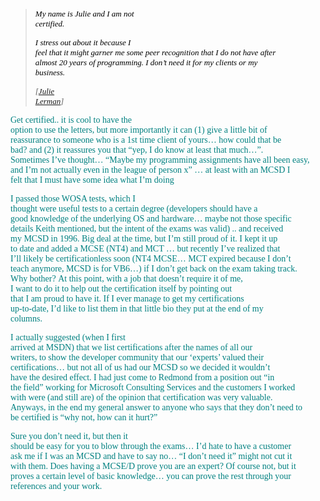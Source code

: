 <blockquote dir="ltr" style="MARGIN-RIGHT: 0px">
  <p>
    <font face="Verdana" color="black" size="2"><em>My name is Julie and I am not<br /> certified.</em></font>
  </p>
  
  <p>
    <font face="Verdana" color="black" size="2"><em>I stress out about it because I<br /> feel that it might garner me some peer recognition that I do not have after<br /> almost 20 years of programming. I don&#8217;t need it for my clients or my<br /> business.</em></font>
  </p>
  
  <p>
    <em><font face="Verdana" size="2">[<a href="http://dotnetweblogs.com/JLerman/posts/4964.aspx" class="broken_link">Julie<br /> Lerman</a>]</font></em>
  </p>
</blockquote>

<font face="Trebuchet MS" color="teal">Get certified.. it is cool to have the<br /> option to use the letters, but more importantly it can (1) give a little bit of<br /> reassurance to someone who is a 1st time client of yours&#8230; how could that be<br /> bad? and (2) it reassures you that &#8220;yep, I do know at least that much&#8230;&#8221;.<br /> Sometimes I&#8217;ve thought&#8230; &#8220;Maybe my programming assignments have all been easy,<br /> and I&#8217;m not actually even in the league of person x&#8221; &#8230; at least with an MCSD I<br /> felt that I must have some idea what I&#8217;m doing 🙂</font>

<font face="Trebuchet MS" color="teal">I passed those WOSA tests, which I<br /> thought were useful tests to&nbsp;a certain degree (developers should have a<br /> good knowledge of the underlying OS and hardware&#8230; maybe not those specific<br /> details Keith mentioned, but the intent of the exams was valid) .. and received<br /> my MCSD in 1996. Big deal at the time, but I&#8217;m still proud of it. I kept it up<br /> to date and added a MCSE (NT4) and MCT &#8230; but&nbsp;recently I&#8217;ve realized that<br /> I&#8217;ll likely be certificationless soon (NT4 MCSE&#8230; MCT expired because I don&#8217;t<br /> teach anymore, MCSD is for VB6&#8230;) if I don&#8217;t get back on the exam taking track.<br /> Why bother?&nbsp;At this point, with a job that doesn&#8217;t require it of me,<br /> I&nbsp;want to do&nbsp;it to help out the certification itself by pointing out<br /> that I am proud to have it. If I ever manage to get my certifications<br /> up-to-date, I&#8217;d like to list them in that little bio they put at the end of my<br /> columns.</font>

<font face="Trebuchet MS" color="teal">I actually suggested (when I first<br /> arrived at MSDN)&nbsp;that we list certifications after the names of all our<br /> writers, to show the developer community that our &#8216;experts&#8217; valued their<br /> certifications&#8230; but not all of us had our MCSD so we decided it&nbsp;wouldn&#8217;t<br /> have the desired effect.&nbsp;I had just come to Redmond from a position out &#8220;in<br /> the field&#8221; working for Microsoft Consulting Services and the customers I worked<br /> with were (and still are) of the opinion that certification was very valuable.<br /> Anyways, in the end my general answer to anyone who says that they don&#8217;t need to<br /> be certified is &#8220;why not, how can it hurt?&#8221;</font>

<font face="Trebuchet MS" color="teal">Sure you don&#8217;t need it, but then it<br /> should be easy for you to blow through the exams&#8230; I&#8217;d hate to have a customer<br /> ask me if I was an MCSD and have to say no&#8230; &#8220;I don&#8217;t need it&#8221; might not cut it<br /> with them. Does having a MCSE/D prove you are an expert? Of course not, but it<br /> proves a certain level of basic knowledge&#8230; you can prove the rest through your<br /> references and your work.</font>